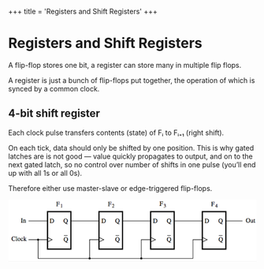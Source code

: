 +++
title = 'Registers and Shift Registers'
+++
# Registers and Shift Registers
A flip-flop stores one bit, a register can store many in multiple flip flops.

A register is just a bunch of flip-flops put together, the operation of which is synced by a common clock.

## 4-bit shift register
Each clock pulse transfers contents (state) of Fᵢ to Fᵢ₊₁ (right shift).

On each tick, data should only be shifted by one position. This is why gated latches are is not good — value quickly propagates to output, and on to the next gated latch, so no control over number of shifts in one pulse (you’ll end up with all 1s or all 0s).

Therefore either use master-slave or edge-triggered flip-flops.

![screenshot.png](screenshot-19.png)
